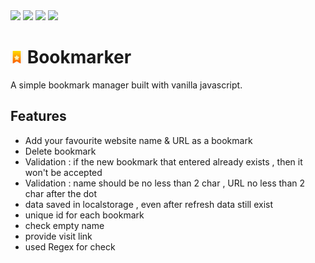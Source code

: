 <img src="https://img.shields.io/badge/HTML5-E34F26?style=for-the-badge&logo=html5&logoColor=white">
<img src="https://img.shields.io/badge/JavaScript-323330?style=for-the-badge&logo=javascript&logoColor=F7DF1E">
<img src="https://img.shields.io/badge/CSS3-1572B6?style=for-the-badge&logo=css3&logoColor=white">
<img src="https://img.shields.io/badge/Bootstrap-563D7C?style=for-the-badge&logo=bootstrap&logoColor=white">

# <img src="Bookmarker/img/logo.jpg" style="width:20px; height:20px;"> Bookmarker
A simple bookmark manager built with vanilla javascript.
## Features
- Add your favourite website name & URL as a bookmark
- Delete bookmark
- Validation : if the new bookmark that entered already exists , then it won't be accepted
- Validation : name should be no less than 2 char , URL no less than 2 char after the dot
- data saved in localstorage , even after refresh data still exist 
- unique id for each bookmark
- check empty name 
- provide visit link 
- used Regex for check
